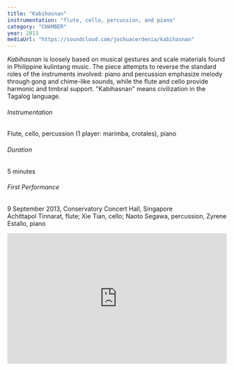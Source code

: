 ```yaml
---
title: "Kabihasnan"
instrumentation: "flute, cello, percussion, and piano"
category: "CHAMBER"
year: 2013
mediaUrl: "https://soundcloud.com/joshuacerdenia/kabihasnan"
---
```


_Kabihasnan_ is loosely based on musical gestures and scale materials found in Philippine kulintang music. The piece attempts to reverse the standard roles of the instruments involved: piano and percussion emphasize melody through gong and chime-like sounds, while the flute and cello provide harmonic and timbral support. "Kabihasnan" means civilization in the Tagalog language.

###### Instrumentation
Flute, cello, percussion (1 player: marimba, crotales), piano

###### Duration
5 minutes

###### First Performance
9 September 2013, Conservatory Concert Hall, Singapore\
Achittapol Tinnarat, flute; Xie Tian, cello; Naoto Segawa, percussion, Zyrene Estallo, piano

<iframe src="https://w.soundcloud.com/player/?url=https%3A//api.soundcloud.com/tracks/268084891&amp;auto_play=false&amp;hide_related=false&amp;show_comments=false&amp;show_user=true&amp;show_reposts=false&amp;visual=true" width="100%" height="300" frameborder="no" scrolling="no"></iframe>